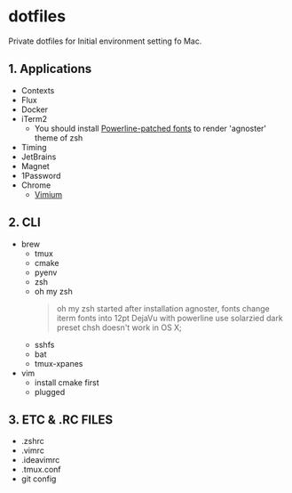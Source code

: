 # dotfiles
Private dotfiles for Initial environment setting fo Mac.

## 1. Applications
* Contexts
* Flux
* Docker
* iTerm2
    * You should install [Powerline-patched fonts](https://github.com/powerline/powerline) to render 'agnoster' theme of zsh
* Timing
* JetBrains
* Magnet
* 1Password
* Chrome
    * [Vimium](https://vimium.github.io/)

## 2. CLI
* brew
    * tmux
    * cmake
    * pyenv
    * zsh
    * oh my zsh
        >oh my zsh started after installation
        agnoster, fonts
        change iterm fonts into 12pt DejaVu with powerline
        use solarzied dark preset
        chsh doesn't work in OS X;
    * sshfs
    * bat
    * tmux-xpanes
* vim
    * install cmake first
    * plugged

## 3. ETC & .RC FILES
* .zshrc
* .vimrc
* .ideavimrc
* .tmux.conf
* git config
